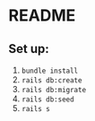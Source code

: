# README

## Set up:

1. `bundle install`
2. `rails db:create`
3. `rails db:migrate`
4. `rails db:seed`
5. `rails s`
